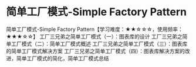 # 简单工厂模式-Simple Factory Pattern

简单工厂模式-Simple Factory Pattern【学习难度：★★☆☆☆，使用频率：★★★☆☆】
工厂三兄弟之简单工厂模式（一）：图表库的设计
工厂三兄弟之简单工厂模式（二）：简单工厂模式概述
工厂三兄弟之简单工厂模式（三）：图表库的简单工厂模式解决方案
工厂三兄弟之简单工厂模式（四）：图表库解决方案的改进，简单工厂模式的简化，简单工厂模式总结
